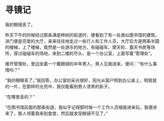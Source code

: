 # 寻镜记

我的眼镜丢了。

昨天下午的时候经过那条满是桦树的街道时，便看到了有一处类似图书馆的建筑，进门便是亮堂的大厅，来来往往地走过一些行人和工作人员，大厅后方是两条半圆的楼梯，上了楼梯，竟然是一处游乐的地方，有碰碰车、摩天轮、露天书房等场所，穿过碰碰车的场地，来到二楼的尽头，是一个办公室，上面写着“管理处”。

推开管理处，里边坐着一个戴眼镜的中年男人，男人见我进来，便问：“有什么事情吗？”

“我的眼睛丢了。”我回答，办公室的采光很好，阳光从窗户照到办公桌上，明晃晃的一片，在那样的光亮中，我仅能看到男人漆黑的影子。

“在哪里丢的？”

“在图书馆前面的那条街道，我似乎记得那时候一个工作人员喊我进来玩，我便进来了，那人领着我来到食堂，然后就发现眼镜不见了。”
